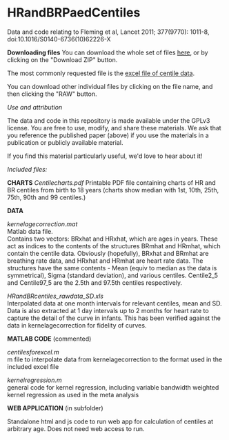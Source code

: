 HRandBRPaedCentiles
===================

Data and code relating to Fleming et al, Lancet 2011; 377(9770): 1011-8, doi:10.1016/S0140-6736(10)62226-X

**Downloading files**
You can download the whole set of files [here](https://github.com/susannahf/HRandBRPaedCentiles/archive/master.zip), or by clicking on the "Download ZIP" button.

The most commonly requested file is the [excel file of centile data](https://github.com/susannahf/HRandBRPaedCentiles/raw/master/HRandBRcentiles_rawdata_SD.xls).

You can download other individual files by clicking on the file name, and then clicking the "RAW" button.

*Use and attribution*

The data and code in this repository is made available under the GPLv3 license.  You are free to use, modify, and share these materials.  We ask that you reference the published paper (above) if you use the materials in a publication or publicly available material.

If you find this material particularly useful, we'd love to hear about it!  

*Included files:*

**CHARTS**
*Centilecharts.pdf*
Printable PDF file containing charts of HR and BR centiles from birth to 18 years (charts show median with 1st, 10th, 25th, 75th, 90th and 99 centiles.)

**DATA**

*kernelagecorrection.mat*    
Matlab data file.  
Contains two vectors: BRxhat and HRxhat, which are ages in years.
These act as indices to the contents of the structures BRmhat and HRmhat, which contain the centile data.
Obviously (hopefully), BRxhat and BRmhat are breathing rate data, and HRxhat and HRmhat are heart rate data.
The structures have the same contents - Mean (equiv to median as the data is symmetrical), Sigma (standard deviation), and various centiles.  Centile2_5 and Centile97_5 are the 2.5th and 97.5th centiles respectively.

*HRandBRcentiles_rawdata_SD.xls*    
Interpolated data at one month intervals for relevant centiles, mean and SD.
Data is also extracted at 1 day intervals up to 2 months for heart rate to capture the detail of the curve in infants.
This has been verified against the data in kernelagecorrection for fidelity of curves.

    
**MATLAB CODE** (commented)

*centilesforexcel.m*    
m file to interpolate data from kernelagecorrection to the format used in the included excel file

*kernelregression.m*    
general code for kernel regression, including variable bandwidth weighted kernel regression as used in the meta analysis


**WEB APPLICATION** (in subfolder)

Standalone html and js code to run web app for calculation of centiles at arbitrary age.
Does not need web access to run.
